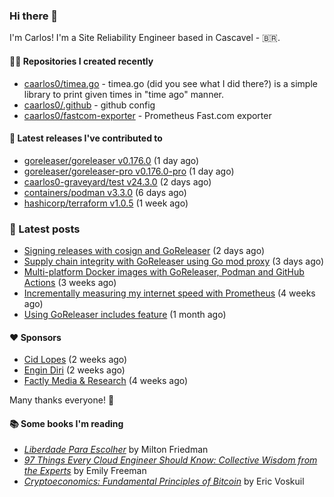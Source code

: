 ### Hi there 👋

I'm Carlos! I'm a Site Reliability Engineer based in Cascavel - 🇧🇷.

#### 👨‍💻 Repositories I created recently
- [caarlos0/timea.go](https://github.com/caarlos0/timea.go) - timea.go (did you see what I did there?) is a simple library to print given times in &#34;time ago&#34; manner.
- [caarlos0/.github](https://github.com/caarlos0/.github) - github config
- [caarlos0/fastcom-exporter](https://github.com/caarlos0/fastcom-exporter) - Prometheus Fast.com exporter

#### 🚀 Latest releases I've contributed to


- [goreleaser/goreleaser v0.176.0](https://github.com/goreleaser/goreleaser/releases/tag/v0.176.0) (1 day ago)
- [goreleaser/goreleaser-pro v0.176.0-pro](https://github.com/goreleaser/goreleaser-pro/releases/tag/v0.176.0-pro) (1 day ago)
- [caarlos0-graveyard/test v24.3.0](https://github.com/caarlos0-graveyard/test/releases/tag/v24.3.0) (2 days ago)
- [containers/podman v3.3.0](https://github.com/containers/podman/releases/tag/v3.3.0) (6 days ago)
- [hashicorp/terraform v1.0.5](https://github.com/hashicorp/terraform/releases/tag/v1.0.5) (1 week ago)

### 📄 Latest posts
- [Signing releases with cosign and GoReleaser](https://carlosbecker.com/posts/goreleaser-cosign/) (2 days ago)
- [Supply chain integrity with GoReleaser using Go mod proxy](https://carlosbecker.com/posts/supply-chain-goreleaser-go-mod-proxy/) (3 days ago)
- [Multi-platform Docker images with GoReleaser, Podman and GitHub Actions](https://carlosbecker.com/posts/goreleaser-actions-podman/) (3 weeks ago)
- [Incrementally measuring my internet speed with Prometheus](https://carlosbecker.com/posts/speedtest-prometheus/) (4 weeks ago)
- [Using GoReleaser includes feature](https://carlosbecker.com/posts/goreleaser-includes/) (1 month ago)

#### ❤️ Sponsors
- [Cid Lopes](https://github.com/supercid) (2 weeks ago)
- [Engin Diri](https://github.com/dirien) (2 weeks ago)
- [Factly Media &amp; Research](https://github.com/factly) (4 weeks ago)

Many thanks everyone! 🙏

#### 📚 Some books I'm reading
- _[Liberdade Para Escolher](https://www.goodreads.com/book/show/17238591-liberdade-para-escolher)_ by Milton Friedman
- _[97 Things Every Cloud Engineer Should Know: Collective Wisdom from the Experts](https://www.goodreads.com/book/show/53483754-97-things-every-cloud-engineer-should-know)_ by Emily Freeman
- _[Cryptoeconomics: Fundamental Principles of Bitcoin](https://www.goodreads.com/book/show/56919322-cryptoeconomics)_ by Eric Voskuil
